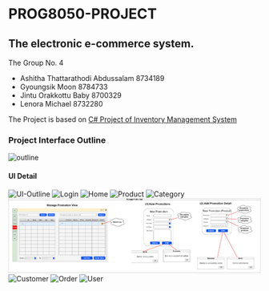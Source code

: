 # PROG8050-PROJECT

## The electronic e-commerce system.

The Group No. 4

- Ashitha Thattarathodi Abdussalam 8734189
- Gyoungsik Moon 8784733
- Jintu Orakkottu Baby 8700329
- Lenora Michael 8732280 

The Project is based on [C# Project of Inventory Management System](https://www.youtube.com/watch?v=tF7zShUZG7E)

### Project Interface Outline
![outline](./Project-Outline.drawio.png)


#### UI Detail
![UI-Outline](./Document/UI_Outline/UI-Outline.png)
![Login](./Document/UI_Outline/View00_Login.png)
![Home](./Document/UI_Outline/View01_Home.png)
![Product](./Document/UI_Outline/View02_Product.png)
![Category](./Document/UI_Outline/View03_Category.png)
![Promotion](./Document/UI_Outline/View04_Promotion.png)
![Customer](./Document/UI_Outline/View05_Customer.png)
![Order](./Document/UI_Outline/View06_Order.png)
![User](./Document/UI_Outline/View07_User.png)